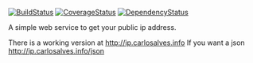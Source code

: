 [![BuildStatus](https://travis-ci.org/carlosalvesuy/ip.png)](https://travis-ci.org/carlosalvesuy/ip)
[![CoverageStatus](https://coveralls.io/repos/carlosalvesuy/ip/badge.png?branch=master)](https://coveralls.io/r/carlosalvesuy/ip?branch=master)
[![DependencyStatus](https://gemnasium.com/carlosalvesuy/ip.png)](https://gemnasium.com/carlosalvesuy/ip)

A simple web service to get your public ip address.

There is a working version at http://ip.carlosalves.info
If you want a json http://ip.carlosalves.info/json
